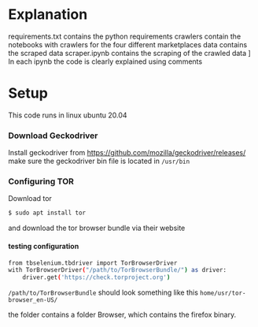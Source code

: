 # Explanation
requirements.txt contains the python requirements
crawlers contain the notebooks with crawlers for the four different marketplaces
data contains the scraped data
scraper.ipynb contains the scraping of the crawled data
]
In each ipynb the code is clearly explained using comments


# Setup 
This code runs in linux ubuntu 20.04

### Download Geckodriver
Install geckodriver from https://github.com/mozilla/geckodriver/releases/
make sure the geckodriver bin file is located in ```/usr/bin```

### Configuring TOR

Download tor
```bash
$ sudo apt install tor
```
and download the tor browser bundle via their website

#### testing configuration

```bash 
from tbselenium.tbdriver import TorBrowserDriver
with TorBrowserDriver("/path/to/TorBrowserBundle/") as driver:
    driver.get('https://check.torproject.org')
```
```/path/to/TorBrowserBundle``` should look something like this ```home/usr/tor-browser_en-US/```

the folder contains a folder Browser, which contains the firefox binary.

    




